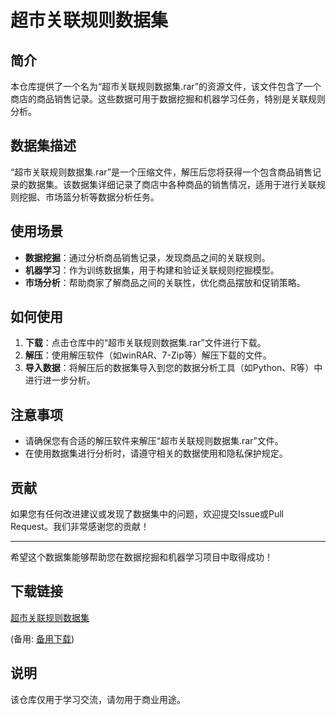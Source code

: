 # 超市关联规则数据集

## 简介

本仓库提供了一个名为“超市关联规则数据集.rar”的资源文件，该文件包含了一个商店的商品销售记录。这些数据可用于数据挖掘和机器学习任务，特别是关联规则分析。

## 数据集描述

“超市关联规则数据集.rar”是一个压缩文件，解压后您将获得一个包含商品销售记录的数据集。该数据集详细记录了商店中各种商品的销售情况，适用于进行关联规则挖掘、市场篮分析等数据分析任务。

## 使用场景

- **数据挖掘**：通过分析商品销售记录，发现商品之间的关联规则。
- **机器学习**：作为训练数据集，用于构建和验证关联规则挖掘模型。
- **市场分析**：帮助商家了解商品之间的关联性，优化商品摆放和促销策略。

## 如何使用

1. **下载**：点击仓库中的“超市关联规则数据集.rar”文件进行下载。
2. **解压**：使用解压软件（如winRAR、7-Zip等）解压下载的文件。
3. **导入数据**：将解压后的数据集导入到您的数据分析工具（如Python、R等）中进行进一步分析。

## 注意事项

- 请确保您有合适的解压软件来解压“超市关联规则数据集.rar”文件。
- 在使用数据集进行分析时，请遵守相关的数据使用和隐私保护规定。

## 贡献

如果您有任何改进建议或发现了数据集中的问题，欢迎提交Issue或Pull Request。我们非常感谢您的贡献！

---

希望这个数据集能够帮助您在数据挖掘和机器学习项目中取得成功！

## 下载链接
[超市关联规则数据集](https://pan.quark.cn/s/9d0beb734b99) 

(备用: [备用下载](https://pan.baidu.com/s/1id9Q6bU-zOxUlb5mtynewg?pwd=1234))

## 说明

该仓库仅用于学习交流，请勿用于商业用途。
